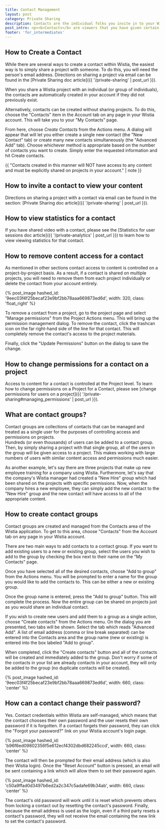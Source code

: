 ```yaml
---
title: Contact Management
layout: post
category: Private Sharing
description: Contacts are the individual folks you invite in to your Wistia account to privately view your content. Learn all about creating contacts and managing their permissions here.
post_intro: <p><b>Contacts</b> are viewers that you have given certain permissions to (the most basic being the ability to view videos in your Wistia account).</p><p>Contacts can also be given permission to download content, upload new videos, or invite other viewers on a project-by-project basis. All contact activity is recorded and viewable within the “User Sessions” portion of Wistia Stats.</p><p>When to use contacts:</p><ul><li>When you want people to view content privately within Wistia</li><li>When you want to be able to track viewing of your content (in your Wistia account)</li></ul>
footer: 'for_intermediates'
---
```


## How to Create a Contact

While there are several ways to create a contact within Wistia, the easiest way 
is to simply share a project with someone.  To do this, you will need the person's 
email address.  Directions on sharing a project via email can be found in the 
[Private Sharing doc article]({{ '/private-sharing' | post_url }}).  

When you share a Wistia project with an individual (or group of individuals), 
the contacts are automatically created in your account if they did not 
previously exist.

Alternatively, contacts can be created without sharing projects.  To do this, 
choose the "Contacts" item in the Account tab on any page in your Wistia account.
This will take you to your "My Contacts" page.

From here, choose *Create Contacts* from the <span class="action_menu">Actions</span> menu.
A dialog will appear that will let you either create a single new contact 
(the "New Contact" tab) or create many new contacts simultaneously 
(the "Advanced Add" tab).  Choose whichever method is appropriate based on the 
number of contacts you want to create.  Simply enter the requested information 
and hit <span class="faux_button">Create contacts</span>.

{{ "Contacts created in this manner will NOT have access to any content and must be explicitly shared on projects in your account." | note }}

## How to invite a contact to view your content

Directions on sharing a project with a contact via email can be found in the 
section: [Private Sharing doc article]({{ '/private-sharing' | post_url }}).

## How to view statistics for a contact

If you have shared video with a contact, please see the 
[Statistics for user sessions doc article]({{ '/private-analytics' | post_url }}) to 
learn how to view viewing statistics for that contact.

## How to remove content access for a contact

As mentioned in other sections contact access to content is controlled on a 
project-by-project basis.  As a result, if a contact is shared on multiple 
projects, you will need to remove them from each project individually or delete 
the contact from your account entirely.

{% post_image hashed_id: '9eec03f4f25becaf23e9bf2bb78aaa669873ed6d', width: 320, class: 'float_right' %}

To remove a contact from a project, go to the project page and select "Manage 
permissions" from the Project Actions menu.  This will bring up the permission
management dialog.  To remove the contact, click the trashcan icon on the far 
right-hand side of the line for that contact.  This will completely remove the 
contact's access to the project materials.  

Finally, click the "Update Permissions" button on the dialog to save the change.

## How to change permissions for a contact on a project

Access to content for a contact is controlled at the Project level.  To learn 
how to change permissions on a Project for a Contact, please see 
[change permissions for users on a project]({{ '/private-sharing#managing_permissions' | post_url }}).

## What are contact groups?

Contact groups are collections of contacts that can be managed and treated as a 
single user for the purposes of controlling access and permissions on projects.  
Hundreds (or even thousands) of users can be added to a contact group.  Then, by 
simply sharing a project with that single group, all of the users in the group 
will be given access to a project.  This makes working with large numbers of 
users with similar content access and permissions much easier.

As another example, let's say there are three projects that make up new employee 
training for a company using Wistia.  Furthermore, let's say that the company's
Wistia manager had created a "New Hire" group which had been shared on the projects 
with specific permissions.  Now, when the company hires a new employee, they can 
simply add the new contact to the "New Hire" group and the new contact will have 
access to all of the appropriate content. 

## How to create contact groups

Contact groups are created and managed from the Contacts area of the Wistia 
application.  To get to this area, choose "Contacts" from the Account tab on 
any page in your Wistia account.

There are two main ways to add contacts to a contact group.  If you want to 
add existing users to a new or existing group, select the users you wish to 
add to the group by checking the box next to their name on the "My Contacts" 
page.  

Once you have selected all of the desired contacts, choose "Add to group" from 
the Actions menu. You will be prompted to enter a name for the group you would 
like to add the contacts to.  This can be either a new or existing group.  

Once the group name is entered, press the "Add to group" button.  This will 
complete the process.  Now the entire group can be shared on projects just as 
you would share an individual contact.

If you wish to create new users and add them to a group as a single action, 
choose "Create contacts" from the Actions menu.  On the dialog you are presented, 
two tabs will be shown.  Select the tab which reads "Advanced Add".   A list of 
email address (comma or line break separated) can be entered into the Contacts 
area and the group name (new or existing) is entered into the box labeled "Add to group".  

When completed, click the "Create contacts" button and all of the contacts will 
be created and immediately added to the group.  Don't worry if some of the 
contacts in your list are already contacts in your account, they will only be 
added to the group (no duplicate contacts will be created).

{% post_image hashed_id: '9eec03f4f25becaf23e9bf2bb78aaa669873ed6d', width: 660, class: 'center' %}


## How can a contact change their password?

Yes. Contact credentials within Wistia are self-managed, which means that the 
contact chooses their own password and the user resets their own password if it 
is forgotten.  If a contact forgets their password, they can click the "Forgot 
your password?" link on your Wistia account's login page.

{% post_image hashed_id: 'b96f6ed09802356f5e612ecf4302dbd682245ccd', width: 660, class: 'center' %}

The contact will then be prompted for their email address (which is also their 
Wistia login).  Once the "Reset Account" button is pressed, an email will be 
sent containing a link which will allow them to set their password again.

{% post_image hashed_id: 'c50a9ffad0d3497b6ed2a2c347c5adafe69b34ab', width: 660, class: 'center' %}

The contact's old password will work until it is reset which prevents others 
from locking a contact out by resetting the contact's password.  Finally, 
because the email address is used as the login, even if a third party resets a 
contact's password, they will not receive the email containing the new link to 
set the contact's password.

